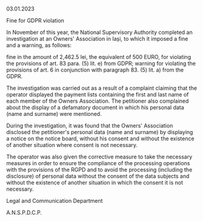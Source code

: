 03.01.2023

Fine for GDPR violation

In November of this year, the National Supervisory Authority completed an investigation at an Owners' Association in Iași, to which it imposed a fine and a warning, as follows:

fine in the amount of 2,462.5 lei, the equivalent of 500 EURO, for violating the provisions of art. 83 para. (5) lit. e) from GDPR; warning for violating the provisions of art. 6 in conjunction with paragraph 83. (5) lit. a) from the GDPR.

The investigation was carried out as a result of a complaint claiming that the operator displayed the payment lists containing the first and last name of each member of the Owners Association. The petitioner also complained about the display of a defamatory document in which his personal data (name and surname) were mentioned.

During the investigation, it was found that the Owners' Association disclosed the petitioner's personal data (name and surname) by displaying a notice on the notice board, without his consent and without the existence of another situation where consent is not necessary.

The operator was also given the corrective measure to take the necessary measures in order to ensure the compliance of the processing operations with the provisions of the RGPD and to avoid the processing (including the disclosure) of personal data without the consent of the data subjects and without the existence of another situation in which the consent it is not necessary.

Legal and Communication Department

A.N.S.P.D.C.P.
